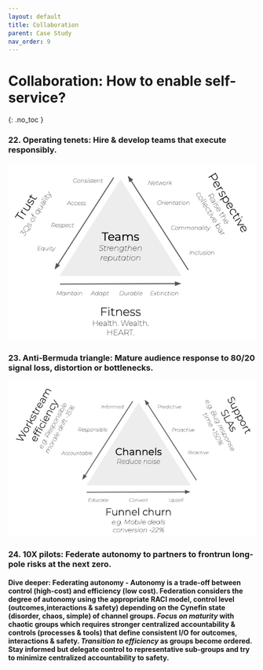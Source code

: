 ```yaml
---
layout: default
title: Collaboration
parent: Case Study
nav_order: 9
---
```


# **Collaboration:** How to enable self-service?
{: .no_toc }

### **22. Operating tenets:** Hire & develop teams that execute responsibly.
![](/assets/images/tenets.jpg)

### **23. Anti-Bermuda triangle:** Mature audience response to 80/20 signal loss, distortion or bottlenecks.
![](/assets/images/triangle.jpg)

### **24. 10X pilots:** Federate autonomy to partners to frontrun long-pole risks at the next zero.

#### **Dive deeper:** Federating autonomy - Autonomy is a trade-off between control (high-cost) and efficiency (low cost). Federation considers the degree of autonomy using the appropriate RACI model, control level (outcomes,interactions & safety) depending on the Cynefin state (disorder, chaos, simple) of channel groups. *Focus on maturity* with chaotic groups which requires stronger centralized accountability & controls (processes & tools) that define consistent I/O for outcomes, interactions & safety. *Transition to efficiency* as groups become ordered. Stay informed but delegate control to representative sub-groups and try to minimize centralized accountability to safety.